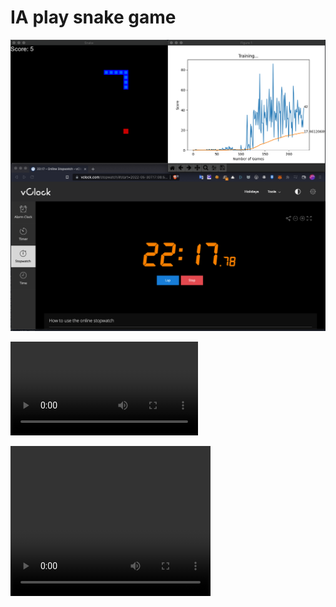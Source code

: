 # IA play snake game

![](showcase.png)

![](showcase.mov)

<!-- <video width="320" height="240" controls>
  <source src="showcase.mov" type="video/mov">
</video> -->

<video width="320" height="240" controls>
  <source src="showcase.mov" type="video/mov">
</video>
